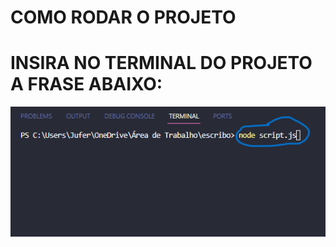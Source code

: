 # COMO RODAR O PROJETO

<h1> INSIRA NO TERMINAL DO PROJETO A FRASE ABAIXO:</h1>

<img src="./RODAR.png" />
